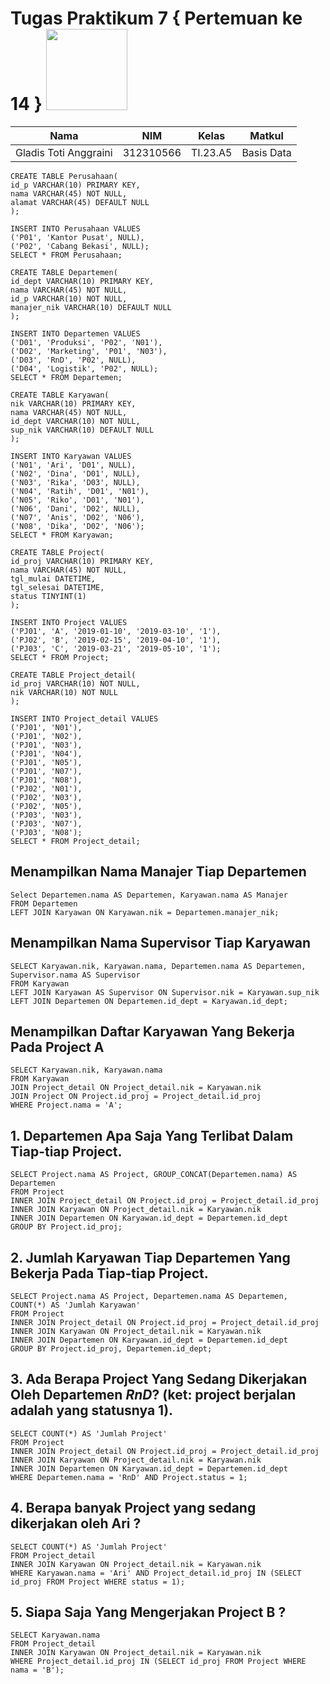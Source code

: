 # Tugas Praktikum 7 { Pertemuan ke 14 } <img src=https://logos-download.com/wp-content/uploads/2016/05/MySQL_logo_logotype.png width="130px" >

|**Nama**|**NIM**|**Kelas**|**Matkul**|
|----|---|-----|------|
|Gladis Toti Anggraini |312310566|TI.23.A5|Basis Data|


```
CREATE TABLE Perusahaan(
id_p VARCHAR(10) PRIMARY KEY,
nama VARCHAR(45) NOT NULL,
alamat VARCHAR(45) DEFAULT NULL
);

INSERT INTO Perusahaan VALUES
('P01', 'Kantor Pusat', NULL),
('P02', 'Cabang Bekasi', NULL);
SELECT * FROM Perusahaan;

CREATE TABLE Departemen(
id_dept VARCHAR(10) PRIMARY KEY,
nama VARCHAR(45) NOT NULL,
id_p VARCHAR(10) NOT NULL,
manajer_nik VARCHAR(10) DEFAULT NULL
);

INSERT INTO Departemen VALUES
('D01', 'Produksi', 'P02', 'N01'),
('D02', 'Marketing', 'P01', 'N03'),
('D03', 'RnD', 'P02', NULL),
('D04', 'Logistik', 'P02', NULL);
SELECT * FROM Departemen;

CREATE TABLE Karyawan(
nik VARCHAR(10) PRIMARY KEY,
nama VARCHAR(45) NOT NULL,
id_dept VARCHAR(10) NOT NULL,
sup_nik VARCHAR(10) DEFAULT NULL
);

INSERT INTO Karyawan VALUES
('N01', 'Ari', 'D01', NULL),
('N02', 'Dina', 'D01', NULL),
('N03', 'Rika', 'D03', NULL),
('N04', 'Ratih', 'D01', 'N01'),
('N05', 'Riko', 'D01', 'N01'),
('N06', 'Dani', 'D02', NULL),
('N07', 'Anis', 'D02', 'N06'),
('N08', 'Dika', 'D02', 'N06');
SELECT * FROM Karyawan;

CREATE TABLE Project(
id_proj VARCHAR(10) PRIMARY KEY,
nama VARCHAR(45) NOT NULL,
tgl_mulai DATETIME,
tgl_selesai DATETIME,
status TINYINT(1)
);

INSERT INTO Project VALUES
('PJ01', 'A', '2019-01-10', '2019-03-10', '1'),
('PJ02', 'B', '2019-02-15', '2019-04-10', '1'),
('PJ03', 'C', '2019-03-21', '2019-05-10', '1');
SELECT * FROM Project;

CREATE TABLE Project_detail(
id_proj VARCHAR(10) NOT NULL,
nik VARCHAR(10) NOT NULL
);

INSERT INTO Project_detail VALUES
('PJ01', 'N01'),
('PJ01', 'N02'),
('PJ01', 'N03'),
('PJ01', 'N04'),
('PJ01', 'N05'),
('PJ01', 'N07'),
('PJ01', 'N08'),
('PJ02', 'N01'),
('PJ02', 'N03'),
('PJ02', 'N05'),
('PJ03', 'N03'),
('PJ03', 'N07'),
('PJ03', 'N08');
SELECT * FROM Project_detail;
```


## Menampilkan Nama Manajer Tiap Departemen

```
Select Departemen.nama AS Departemen, Karyawan.nama AS Manajer
FROM Departemen
LEFT JOIN Karyawan ON Karyawan.nik = Departemen.manajer_nik;
```

## Menampilkan Nama Supervisor Tiap Karyawan

```
SELECT Karyawan.nik, Karyawan.nama, Departemen.nama AS Departemen, Supervisor.nama AS Supervisor
FROM Karyawan
LEFT JOIN Karyawan AS Supervisor ON Supervisor.nik = Karyawan.sup_nik
LEFT JOIN Departemen ON Departemen.id_dept = Karyawan.id_dept;
```

## Menampilkan Daftar Karyawan Yang Bekerja Pada Project A

```
SELECT Karyawan.nik, Karyawan.nama
FROM Karyawan
JOIN Project_detail ON Project_detail.nik = Karyawan.nik
JOIN Project ON Project.id_proj = Project_detail.id_proj
WHERE Project.nama = 'A';
```

## 1. Departemen Apa Saja Yang Terlibat Dalam Tiap-tiap Project.

```
SELECT Project.nama AS Project, GROUP_CONCAT(Departemen.nama) AS Departemen
FROM Project
INNER JOIN Project_detail ON Project.id_proj = Project_detail.id_proj
INNER JOIN Karyawan ON Project_detail.nik = Karyawan.nik
INNER JOIN Departemen ON Karyawan.id_dept = Departemen.id_dept
GROUP BY Project.id_proj;
```

## 2. Jumlah Karyawan Tiap Departemen Yang Bekerja Pada Tiap-tiap Project.

```
SELECT Project.nama AS Project, Departemen.nama AS Departemen, COUNT(*) AS 'Jumlah Karyawan'
FROM Project
INNER JOIN Project_detail ON Project.id_proj = Project_detail.id_proj
INNER JOIN Karyawan ON Project_detail.nik = Karyawan.nik
INNER JOIN Departemen ON Karyawan.id_dept = Departemen.id_dept
GROUP BY Project.id_proj, Departemen.id_dept;
```

## 3. Ada Berapa Project Yang Sedang Dikerjakan Oleh Departemen ***RnD***? (ket: project berjalan adalah yang statusnya 1).

```
SELECT COUNT(*) AS 'Jumlah Project'
FROM Project
INNER JOIN Project_detail ON Project.id_proj = Project_detail.id_proj
INNER JOIN Karyawan ON Project_detail.nik = Karyawan.nik
INNER JOIN Departemen ON Karyawan.id_dept = Departemen.id_dept
WHERE Departemen.nama = 'RnD' AND Project.status = 1;
```

## 4. Berapa banyak Project yang sedang dikerjakan oleh Ari ?

```
SELECT COUNT(*) AS 'Jumlah Project'
FROM Project_detail
INNER JOIN Karyawan ON Project_detail.nik = Karyawan.nik
WHERE Karyawan.nama = 'Ari' AND Project_detail.id_proj IN (SELECT id_proj FROM Project WHERE status = 1);
```

## 5. Siapa Saja Yang Mengerjakan Project B ?

```
SELECT Karyawan.nama
FROM Project_detail
INNER JOIN Karyawan ON Project_detail.nik = Karyawan.nik
WHERE Project_detail.id_proj IN (SELECT id_proj FROM Project WHERE nama = 'B');
```
